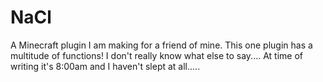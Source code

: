 # NaCl
A Minecraft plugin I am making for a friend of mine.
This one plugin has a multitude of functions! I don't really know what else to say.... At time of writing it's 8:00am and I haven't slept at all.....
